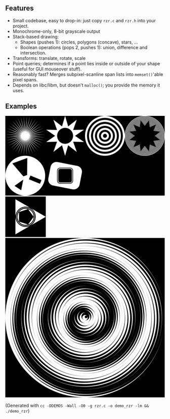 ## Features
 - Small codebase, easy to drop-in: just copy `rzr.c` and `rzr.h` into your project.
 - Monochrome-only, 8-bit grayscale output
 - Stack-based drawing:
   - Shapes (pushes 1): circles, polygons (concave), stars, ...
   - Boolean operations (pops 2, pushes 1): union, difference and intersection.
 - Transforms: translate, rotate, scale
 - Point queries; determines if a point lies inside or outside of your shape (useful for GUI mouseover stuff).
 - Reasonably fast? Merges subpixel-scanline span lists into `memset()`'able pixel spans.
 - Depends on libc/libm, but doesn't `malloc()`; you provide the memory it uses.

## Examples

![](./_rzrdemo_zoo.png)
![](./_rzrdemo_trirot.gif)
![](./_rzrdemo_sharp.png)

(Generated with `cc -DDEMOS -Wall -O0 -g rzr.c -o demo_rzr -lm && ./demo_rzr`)
